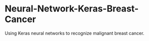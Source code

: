 # Neural-Network-Keras-Breast-Cancer
Using Keras neural networks to recognize malignant breast cancer.
